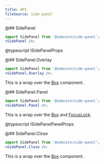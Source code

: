 ```yaml
---
title: API
fileSource: side-panel
---
```


@## SidePanel

```jsx
import SidePanel from '@semcore/side-panel';
<SidePanel />;
```

@typescript ISidePanelProps

@## SidePanel.Overlay

```jsx
import SidePanel from '@semcore/side-panel';
<SidePanel.Overlay />;
```

This is a wrap over the [Box](/layout/box-system/box-api/#a3cfce) component.

@## SidePanel.Panel

```jsx
import SidePanel from '@semcore/side-panel';
<SidePanel.Panel />;
```

This is a wrap over the [Box](/layout/box-system/box-api/#a3cfce) and [FocusLock](https://github.com/theKashey/react-focus-lock/blob/master/interfaces.d.ts#L4).

@typescript ISidePanelPanelProps

@## SidePanel.Close

```jsx
import SidePanel from '@semcore/side-panel';
<SidePanel.Close />;
```

This is a wrap over the [Box](/layout/box-system/box-api/#a3cfce) component.
